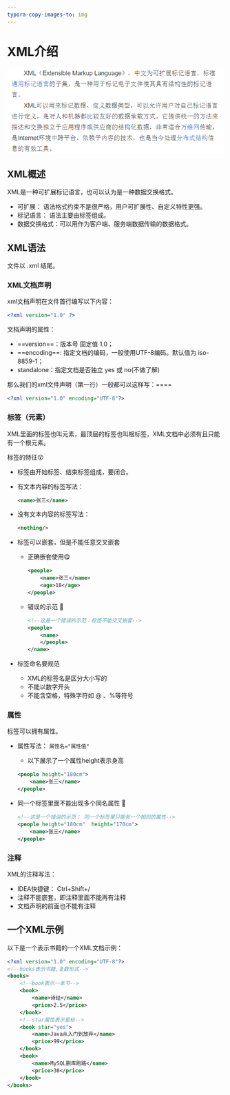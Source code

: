 ```yaml
---
typora-copy-images-to: img
---
```




# XML介绍

![1576049327234](img/1576049327234.png)

## XML概述

XML是一种可扩展标记语言，也可以认为是一种数据交换格式。

- 可扩展： 语法格式约束不是很严格，用户可扩展性、自定义特性更强。
- 标记语言： 语法主要由标签组成。
- 数据交换格式：可以用作为客户端、服务端数据传输的数据格式。



## XML语法

文件以 .xml 结尾。

### XML文档声明

xml文档声明在文件首行编写以下内容：

```xml
<?xml version="1.0" ?>
```

文档声明的属性：

- ==version==：版本号 固定值 1.0；
- ==encoding==: 指定文档的编码，一般使用UTF-8编码。默认值为 iso-8859-1；  
- standalone：指定文档是否独立  yes 或 no(不做了解)

那么我们的xml文件声明（第一行）一般都可以这样写：==<?xml version="1.0" encoding="UTF-8"?>==

```xml
<?xml version="1.0" encoding="UTF-8"?>
```

### 标签（元素）

XML里面的标签也叫元素，最顶层的标签也叫根标签，XML文档中必须有且只能有一个根元素。

标签的特征:astonished:

- 标签由开始标签、结束标签组成，要闭合。

- 有文本内容的标签写法：

  ```xml
  <name>张三</name>
  ```

- 没有文本内容的标签写法：

  ```xml
  <nothing/>
  ```

- 标签可以嵌套，但是不能任意交叉嵌套

  - 正确嵌套使用:yum:

    ```xml
    <people>
    	<name>张三</name>
        <age>18</age>
    </people>
    ```

    

  - 错误的示范 :non-potable_water:

    ```xml
    <!--这是一个错误的示范：标签不能交叉嵌套-->
    <people>
        <name>
        </people>
    </name>
    ```

- 标签命名要规范

  - XML的标签名是区分大小写的
  - 不能以数字开头
  - 不能含空格，特殊字符如 @ 、%等符号



### 属性

标签可以拥有属性。

- 属性写法：  `属性名="属性值"`

  - 以下展示了一个属性height表示身高

  ```xml
  <people height="180cm">
      <name>张三</name>
  </people>
  ```

- 同一个标签里面不能出现多个同名属性 :non-potable_water:

  ```xml
  <!--这是一个错误的示范： 同一个标签里只能有一个相同的属性-->
  <people height="180cm"  height="170cm">
      <name>张三</name>
  </people>
  ```

  

### 注释

XML的注释写法：  <!---->

-  IDEA快捷键： Ctrl+Shift+/
- 注释不能嵌套，即注释里面不能再有注释
- 文档声明的前面也不能有注释

## 一个XML示例

以下是一个表示书籍的一个XML文档示例：

```xml
<?xml version="1.0" encoding="UTF-8"?>
<!--books表示书籍,复数形式-->
<books>
    <!--book表示一本书-->
	<book>
    	<name>诗经</name>
        <price>2.5</price>
    </book>
    <!--star属性表示星标-->
    <book star="yes">
    	<name>Java从入门到放弃</name>
        <price>99</price>
    </book>
    <book>
    	<name>MySQL删库跑路</name>
        <price>30</price>
    </book>
</books>
```

